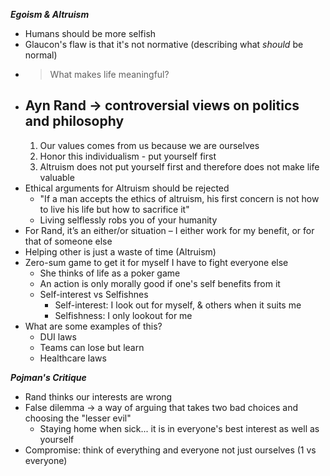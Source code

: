 **_Egoism & Altruism_**

- Humans should be more selfish
- Glaucon's flaw is that it's not normative (describing what _should_ be normal)
- > What makes life meaningful?
- ## Ayn Rand -> controversial views on politics and philosophy
  1. Our values comes from us because we are ourselves
  2. Honor this individualism - put yourself first
  3. Altruism does not put yourself first and therefore does not make life valuable
- Ethical arguments for Altruism should be rejected
  - "If a man accepts the ethics of altruism, his first concern is not how to live his life but how to sacrifice it"
  - Living selflessly robs you of your humanity
- For Rand, it’s an either/or situation – I either work for my benefit, or for that of someone else
- Helping other is just a waste of time (Altruism)
- Zero-sum game to get it for myself I have to fight everyone else
  - She thinks of life as a poker game
  - An action is only morally good if one's self benefits from it
  - Self-interest vs Selfishnes
    - Self-interest: I look out for myself, & others when it suits me
    - Selfishness: I only lookout for me
- What are some examples of this?
  - DUI laws
  - Teams can lose but learn
  - Healthcare laws

**_Pojman's Critique_**

- Rand thinks our interests are wrong
- False dilemma -> a way of arguing that takes two bad choices and choosing the "lesser evil"
  - Staying home when sick... it is in everyone's best interest as well as yourself
- Compromise: think of everything and everyone not just ourselves (1 vs everyone)
